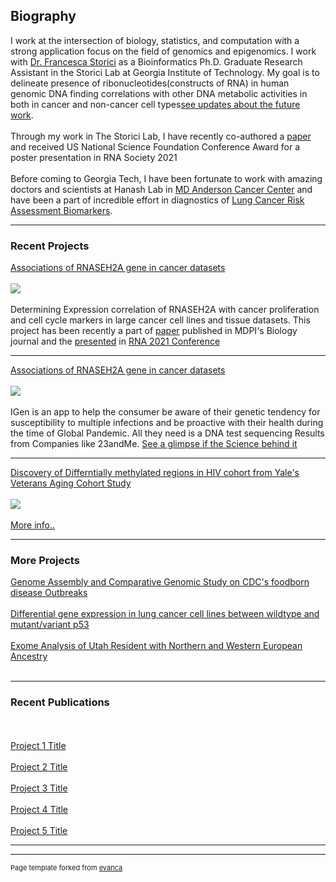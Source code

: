 ## Biography

I work at the intersection of biology, statistics, and computation  with a strong application focus on the field of genomics and epigenomics. I work with [Dr. Francesca Storici](http://www.storicilab.gatech.edu/) as a Bioinformatics Ph.D. Graduate Research Assistant in the Storici Lab at Georgia Institute of Technology.  My goal is to delineate presence of ribonucleotides(constructs of RNA) in human genomic DNA finding correlations with other DNA metabolic activities in both in cancer and non-cancer cell types[see updates about the future work](https://biosciences.gatech.edu/news/congratulations-francesca-storici-and-natasha-jonoska). 
<br><br>
Through my work in The Storici Lab, I have recently co-authored a [paper](https://www.mdpi.com/2079-7737/10/3/221) and received US National Science Foundation Conference Award for a poster presentation in RNA Society 2021
<br><br>
Before coming to Georgia Tech, I have been fortunate to work with amazing doctors and scientists at Hanash Lab in [MD Anderson Cancer Center](https://www.mdanderson.org/newsroom/study-shows-biomarker-panel-boosts-lung-cancer-risk-assessment-for-smokers.h00-159225723.html) and have been a part of incredible effort in diagnostics of [Lung Cancer Risk Assessment Biomarkers](https://www.mdanderson.org/newsroom/study-shows-biomarker-panel-boosts-lung-cancer-risk-assessment-for-smokers.h00-159225723.html). 

---

### Recent Projects

[Associations of RNASEH2A gene in cancer datasets](/images/Exp-Corr-2021.jpg )
<br><br>
<img src="images\Exp-Corr-2021.jpg?raw=true"/>
<br><br>
Determining Expression correlation of RNASEH2A with cancer proliferation and cell cycle markers in large cancer cell lines and tissue datasets. This project has been recently a part of [paper](https://doi.org/10.3390/biology10030221) published in MDPI's Biology journal and the [presented](/pdf/DK-poster-2021.pdf) in [RNA 2021 Conference](https://app.oxfordabstracts.com/events/1864/program-app/submission/243452)

---

[Associations of RNASEH2A gene in cancer datasets](/images/IGen-2020.jpg)
<br><br>
<img src="images\IGen-2020.jpg?raw=true"/>
<br><br>
IGen is an app to help the consumer be aware of their genetic tendency for susceptibility to multiple infections and be proactive with their health during the time of Global Pandemic. All they need is a DNA test sequencing Results from Companies like 23andMe. [See a glimpse if the Science behind it](/ppt/IGen.pptx)

---
[Discovery of Differntially methylated regions in HIV cohort from Yale's Veterans Aging Cohort Study](/images/DMR-2020.jpg )
<br><br>
<img src="images\Exp-Corr-2021.jpg?raw=true"/>
<br><br>
 [](https://medicine.yale.edu/intmed/vacs/)
 [](https://medicine.yale.edu/intmed/vacs/vacsresources/vacsindexinfo/)
 [More info..](/ppt/DMR.pptx)

---

### More Projects
[Genome Assembly and Comparative Genomic Study on CDC's foodborn disease Outbreaks ](.........)
<br><br>
[Differential gene expression in lung cancer cell lines between wildtype and mutant/variant p53](https://gtbinf.wordpress.com/2019/11/08/differential-gene-expression-in-lung-cancer-cell-lines-between-wildtype-and-mutant-variant-p53/)
<br><br>
[Exome Analysis of Utah Resident with Northern and Western European Ancestry](https://gtbinf.wordpress.com/2019/11/25/exome-analysis-of-utah-resident-with-northern-and-western-european-ancestry/)
<br><br>



---

### Recent Publications
<br><br>
[Project 1 Title](http://example.com/)
<br><br>
[Project 2 Title](http://example.com/)
<br><br>
[Project 3 Title](http://example.com/)
<br><br>
[Project 4 Title](http://example.com/)
<br><br>
[Project 5 Title](http://example.com/)

---




---
<p style="font-size:11px">Page template forked from <a href="https://github.com/evanca/quick-portfolio">evanca</a></p>
<!-- Remove above link if you don't want to attibute -->
